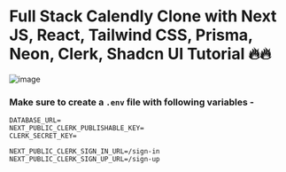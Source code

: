 # Full Stack Calendly Clone with Next JS, React, Tailwind CSS, Prisma, Neon, Clerk, Shadcn UI Tutorial 🔥🔥


![image](https://github.com/user-attachments/assets/0d4b2ce7-ebfb-4e31-a48e-a394c2cb3ddc)

### Make sure to create a `.env` file with following variables -

```
DATABASE_URL=
NEXT_PUBLIC_CLERK_PUBLISHABLE_KEY=
CLERK_SECRET_KEY=

NEXT_PUBLIC_CLERK_SIGN_IN_URL=/sign-in
NEXT_PUBLIC_CLERK_SIGN_UP_URL=/sign-up
```

